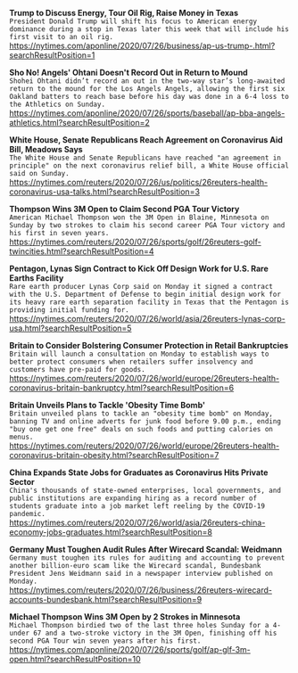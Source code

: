 **Trump to Discuss Energy, Tour Oil Rig, Raise Money in Texas**\
`President Donald Trump will shift his focus to American energy dominance during a stop in Texas later this week that will include his first visit to an oil rig.`\
https://nytimes.com/aponline/2020/07/26/business/ap-us-trump-.html?searchResultPosition=1

**Sho No! Angels' Ohtani Doesn't Record Out in Return to Mound**\
`Shohei Ohtani didn’t record an out in the two-way star’s long-awaited return to the mound for the Los Angels Angels, allowing the first six Oakland batters to reach base before his day was done in a 6-4 loss to the Athletics on Sunday.`\
https://nytimes.com/aponline/2020/07/26/sports/baseball/ap-bba-angels-athletics.html?searchResultPosition=2

**White House, Senate Republicans Reach Agreement on Coronavirus Aid Bill, Meadows Says**\
`The White House and Senate Republicans have reached "an agreement in principle" on the next coronavirus relief bill, a White House official said on Sunday.  `\
https://nytimes.com/reuters/2020/07/26/us/politics/26reuters-health-coronavirus-usa-talks.html?searchResultPosition=3

**Thompson Wins 3M Open to Claim Second PGA Tour Victory**\
`American Michael Thompson won the 3M Open in Blaine, Minnesota on Sunday by two strokes to claim his second career PGA Tour victory and his first in seven years. `\
https://nytimes.com/reuters/2020/07/26/sports/golf/26reuters-golf-twincities.html?searchResultPosition=4

**Pentagon, Lynas Sign Contract to Kick Off Design Work for U.S. Rare Earths Facility**\
`Rare earth producer Lynas Corp said on Monday it signed a contract with the U.S. Department of Defense to begin initial design work for its heavy rare earth separation facility in Texas that the Pentagon is providing initial funding for.`\
https://nytimes.com/reuters/2020/07/26/world/asia/26reuters-lynas-corp-usa.html?searchResultPosition=5

**Britain to Consider Bolstering Consumer Protection in Retail Bankruptcies**\
`Britain will launch a consultation on Monday to establish ways to better protect consumers when retailers suffer insolvency and customers have pre-paid for goods.`\
https://nytimes.com/reuters/2020/07/26/world/europe/26reuters-health-coronavirus-britain-bankruptcy.html?searchResultPosition=6

**Britain Unveils Plans to Tackle 'Obesity Time Bomb'**\
`Britain unveiled plans to tackle an "obesity time bomb" on Monday, banning TV and online adverts for junk food before 9.00 p.m., ending "buy one get one free" deals on such foods and putting calories on menus.`\
https://nytimes.com/reuters/2020/07/26/world/europe/26reuters-health-coronavirus-britain-obesity.html?searchResultPosition=7

**China Expands State Jobs for Graduates as Coronavirus Hits Private Sector**\
`China's thousands of state-owned enterprises, local governments, and public institutions are expanding hiring as a record number of students graduate into a job market left reeling by the COVID-19 pandemic.`\
https://nytimes.com/reuters/2020/07/26/world/asia/26reuters-china-economy-jobs-graduates.html?searchResultPosition=8

**Germany Must Toughen Audit Rules After Wirecard Scandal: Weidmann**\
`Germany must toughen its rules for auditing and accounting to prevent another billion-euro scam like the Wirecard scandal, Bundesbank President Jens Weidmann said in a newspaper interview published on Monday.`\
https://nytimes.com/reuters/2020/07/26/business/26reuters-wirecard-accounts-bundesbank.html?searchResultPosition=9

**Michael Thompson Wins 3M Open by 2 Strokes in Minnesota**\
`Michael Thompson birdied two of the last three holes Sunday for a 4-under 67 and a two-stroke victory in the 3M Open, finishing off his second PGA Tour win seven years after his first.`\
https://nytimes.com/aponline/2020/07/26/sports/golf/ap-glf-3m-open.html?searchResultPosition=10

